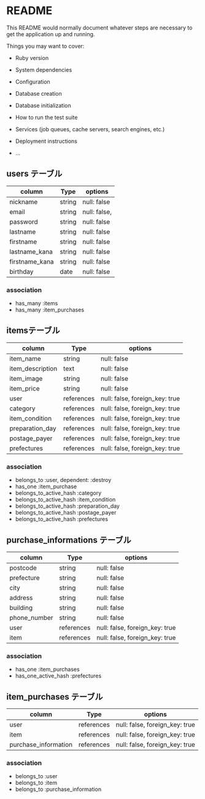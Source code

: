 # README

This README would normally document whatever steps are necessary to get the
application up and running.

Things you may want to cover:

* Ruby version

* System dependencies

* Configuration

* Database creation

* Database initialization

* How to run the test suite

* Services (job queues, cache servers, search engines, etc.)

* Deployment instructions

* ...

## users テーブル

| column             | Type   | options                        |
| ------------------ | ------ | ------------------------------ |
| nickname           | string | null: false                    |
| email              | string | null: false,                   |
| password           | string | null: false                    |
| lastname           | string | null: false                    |
| firstname          | string | null: false                    |
| lastname_kana      | string | null: false                    |
| firstname_kana     | string | null: false                    |
| birthday           | date   | null: false                    |

### association

- has_many :items
- has_many :item_purchases


##  itemsテーブル

| column             | Type       | options                        |
| ------------------ | ---------- | ------------------------------ |
| item_name          | string     | null: false                    |
| item_description   | text       | null: false                    |
| item_image         | string     | null: false                    |
| item_price         | string     | null: false                    |
| user               | references | null: false, foreign_key: true |
| category           | references | null: false, foreign_key: true |
| item_condition     | references | null: false, foreign_key: true |
| preparation_day    | references | null: false, foreign_key: true |
| postage_payer      | references | null: false, foreign_key: true |
| prefectures        | references | null: false, foreign_key: true |


### association

- belongs_to :user, dependent: :destroy
- has_one :item_purchase
- belongs_to_active_hash :category
- belongs_to_active_hash :item_condition
- belongs_to_active_hash :preparation_day
- belongs_to_active_hash :postage_payer
- belongs_to_active_hash :prefectures


## purchase_informations テーブル

| column             | Type       | options                        |
| ------------------ | ---------- | ------------------------------ |
| postcode           | string     | null: false                    |
| prefecture         | string     | null: false                    |
| city               | string     | null: false                    |
| address            | string     | null: false                    |
| building           | string     | null: false                    |
| phone_number       | string     | null: false                    |
| user               | references | null: false, foreign_key: true |
| item               | references | null: false, foreign_key: true |


### association

- has_one  :item_purchases
- has_one_active_hash :prefectures


## item_purchases テーブル

| column               | Type       | options                        |
| -------------------- | ---------- | ------------------------------ |
| user                 | references | null: false, foreign_key: true |
| item                 | references | null: false, foreign_key: true |
| purchase_information | references | null: false, foreign_key: true |



### association

- belongs_to :user
- belongs_to :item
- belongs_to :purchase_information